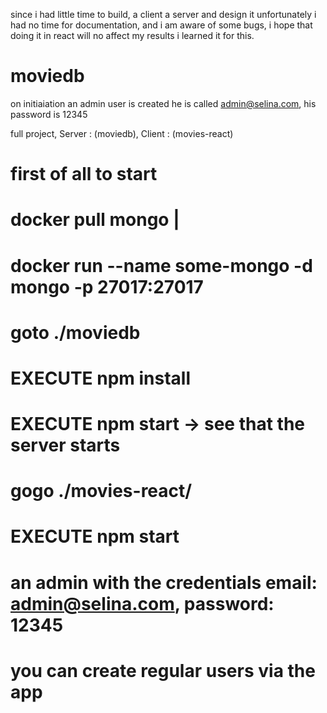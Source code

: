 since i had little time to build, a client a server and design it
unfortunately i had no time for documentation, and i am aware of some bugs,
i hope that doing it in react will no affect my results
i learned it for this.

# moviedb

on initiaiation an admin user is created he is called
admin@selina.com, his password is 12345

full project, Server : (moviedb), Client : (movies-react)

# first of all to start

# docker pull mongo |

# docker run --name some-mongo -d mongo -p 27017:27017

# goto ./moviedb

# EXECUTE npm install

# EXECUTE npm start -> see that the server starts

# gogo ./movies-react/

# EXECUTE npm start

# an admin with the credentials email: admin@selina.com, password: 12345

# you can create regular users via the app
